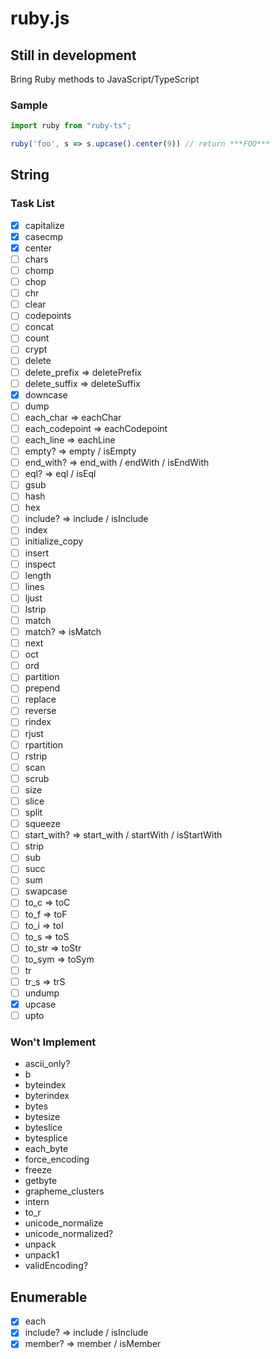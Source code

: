 # ruby.js

## Still in development

Bring Ruby methods to JavaScript/TypeScript

### Sample
```javascript
import ruby from "ruby-ts";

ruby('foo', s => s.upcase().center(9)) // return ***FOO***
```

## String
### Task List
- [x] capitalize
- [x] casecmp
- [x] center
- [ ] chars
- [ ] chomp
- [ ] chop
- [ ] chr
- [ ] clear
- [ ] codepoints
- [ ] concat
- [ ] count
- [ ] crypt
- [ ] delete
- [ ] delete_prefix => deletePrefix
- [ ] delete_suffix => deleteSuffix
- [x] downcase
- [ ] dump
- [ ] each_char => eachChar
- [ ] each_codepoint => eachCodepoint
- [ ] each_line => eachLine
- [ ] empty? => empty / isEmpty
- [ ] end_with? => end_with / endWith / isEndWith
- [ ] eql? => eql / isEql
- [ ] gsub
- [ ] hash
- [ ] hex
- [ ] include? => include / isInclude
- [ ] index
- [ ] initialize_copy
- [ ] insert
- [ ] inspect
- [ ] length
- [ ] lines
- [ ] ljust
- [ ] lstrip
- [ ] match
- [ ] match? => isMatch
- [ ] next
- [ ] oct
- [ ] ord
- [ ] partition
- [ ] prepend
- [ ] replace
- [ ] reverse
- [ ] rindex
- [ ] rjust
- [ ] rpartition
- [ ] rstrip
- [ ] scan
- [ ] scrub
- [ ] size
- [ ] slice
- [ ] split
- [ ] squeeze
- [ ] start_with? => start_with / startWith / isStartWith
- [ ] strip
- [ ] sub
- [ ] succ
- [ ] sum
- [ ] swapcase
- [ ] to_c => toC
- [ ] to_f => toF
- [ ] to_i => toI
- [ ] to_s => toS
- [ ] to_str => toStr
- [ ] to_sym => toSym
- [ ] tr
- [ ] tr_s => trS
- [ ] undump
- [x] upcase
- [ ] upto

### Won't Implement
- ascii_only?
- b
- byteindex
- byterindex
- bytes
- bytesize
- byteslice
- bytesplice
- each_byte
- force_encoding
- freeze
- getbyte
- grapheme_clusters
- intern
- to_r
- unicode_normalize
- unicode_normalized?
- unpack
- unpack1
- validEncoding?

## Enumerable
- [x] each
- [x] include? => include / isInclude
- [x] member? => member / isMember